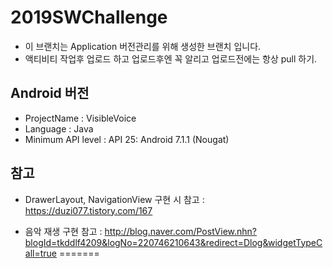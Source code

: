 # 2019SWChallenge
- 이 브랜치는 Application 버전관리를 위해 생성한 브랜치 입니다. 
- 액티비티 작업후 업로드 하고 업로드후엔 꼭 알리고 업로드전에는 항상 
pull 하기.


## Android 버전
- ProjectName : VisibleVoice
- Language : Java
- Minimum API level : API 25: Android 7.1.1 (Nougat)

## 참고
- DrawerLayout, NavigationView 구현 시 참고 : 
https://duzi077.tistory.com/167

- 음악 재생 구현 참고 : 
http://blog.naver.com/PostView.nhn?blogId=tkddlf4209&logNo=220746210643&redirect=Dlog&widgetTypeCall=true
=======
